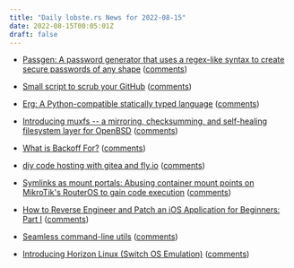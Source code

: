 ```yaml
---
title: "Daily lobste.rs News for 2022-08-15"
date: 2022-08-15T00:05:01Z
draft: false
---
```






- [Passgen: A password generator that uses a regex-like syntax to create secure passwords of any shape](https://dev.to/xfbs/passgen-a-password-generator-that-uses-a-regex-like-syntax-to-create-secure-passwords-of-any-shape-2b7f)
  ([comments](https://lobste.rs/s/mm5eki/passgen_password_generator_uses_regex))



- [Small script to scrub your GitHub](https://gist.github.com/lf94/d8e7d11a24ddad8315d28741e6d6bf2e)
  ([comments](https://lobste.rs/s/enlwip/small_script_scrub_your_github))



- [Erg: A Python-compatible statically typed language](https://github.com/erg-lang/erg)
  ([comments](https://lobste.rs/s/dvfrzu/erg_python_compatible_statically_typed))



- [Introducing muxfs -- a mirroring, checksumming, and self-healing filesystem layer for OpenBSD](https://sdadams.org/blog/introducing-muxfs/)
  ([comments](https://lobste.rs/s/xddtf5/introducing_muxfs_mirroring))



- [What is Backoff For?](https://brooker.co.za/blog/2022/08/11/backoff.html)
  ([comments](https://lobste.rs/s/h5aqmo/what_is_backoff_for))



- [diy code hosting with gitea and fly.io](https://mat.services/posts/gitea-on-fly-io/)
  ([comments](https://lobste.rs/s/e6gc0i/diy_code_hosting_with_gitea_fly_io))



- [Symlinks as mount portals: Abusing container mount points on MikroTik's RouterOS to gain code execution](https://nns.ee/blog/2022/08/05/routeros-container-rce.html)
  ([comments](https://lobste.rs/s/v9b6fj/symlinks_as_mount_portals_abusing))



- [How to Reverse Engineer and Patch an iOS Application for Beginners: Part I](https://www.inversecos.com/2022/06/how-to-reverse-engineer-and-patch-ios.html)
  ([comments](https://lobste.rs/s/zablyu/how_reverse_engineer_patch_ios))



- [Seamless command-line utils](https://xenodium.com/seamless-command-line-utils/)
  ([comments](https://lobste.rs/s/zjffcf/seamless_command_line_utils))



- [Introducing Horizon Linux (Switch OS Emulation)](https://reddit.com/r/linux_gaming/comments/wnuh3u/introducing_horizon_linux/)
  ([comments](https://lobste.rs/s/wn5l6v/introducing_horizon_linux_switch_os))



